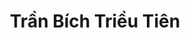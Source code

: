 ---
layout: album_gallery
resource: instagram
title: "Trần Bích Triều Tiên"
description: "Instagram albums of Trần Bích Triều Tiên</br>. Username: tienbabie_24"
active: gallery
images:
- image_path: /tienbabie_24/contset_2/1751577319029919_485139832_1799865620867755_8579068870714491092_n.jpg
  gallery-folder: /gallery/tienbabie_24/contset_2/
  gallery-name: contset_2
  gallery-date: April 2025
- image_path: /tienbabie_24/contset_3/1719067682280883_484279622_1799027577618226_3622962433527205022_n.jpg
  gallery-folder: /gallery/tienbabie_24/contset_3/
  gallery-name: contset_3
  gallery-date: April 2025
- image_path: /tienbabie_24/contset_4/1732875390900112_484166930_1799728700881447_3981289287668715709_n.jpg
  gallery-folder: /gallery/tienbabie_24/contset_4/
  gallery-name: contset_4
  gallery-date: April 2025
- image_path: /tienbabie_24/quandai/1512892606231726_480538020_1780740512780266_3327182076396865518_n.jpg
  gallery-folder: /gallery/tienbabie_24/quandai/
  gallery-name: quandai
  gallery-date: April 2025
- image_path: /tienbabie_24/quanngan/20241223_005922_471322549_1036441854949731_2107638326441491961_n.jpg
  gallery-folder: /gallery/tienbabie_24/quanngan/
  gallery-name: quanngan
  gallery-date: April 2025
- image_path: /tienbabie_24/vaydai_1/1546791782841808_480551590_1782786749242309_4993731109150226756_n.jpg
  gallery-folder: /gallery/tienbabie_24/vaydai_1/
  gallery-name: vaydai_1
  gallery-date: April 2025
- image_path: /tienbabie_24/vaydai_2/1332396750947980_475851158_1771293950391589_7053707138630506249_n.jpg
  gallery-folder: /gallery/tienbabie_24/vaydai_2/
  gallery-name: vaydai_2
  gallery-date: April 2025
- image_path: /tienbabie_24/VayNgan_1/1421526545368333_476765871_1775137276673923_1078170877752588212_n.jpg
  gallery-folder: /gallery/tienbabie_24/VayNgan_1/
  gallery-name: VayNgan_1
  gallery-date: April 2025
- image_path: /tienbabie_24/VayNgan_2/20230506_205456_345034214_943936940288576_4787806235141094573_n.jpg
  gallery-folder: /gallery/tienbabie_24/VayNgan_2/
  gallery-name: VayNgan_2
  gallery-date: April 2025
- image_path: /tienbabie_24/VayNgan_3/1728766811310970_483889414_1799720820882235_8358947022629385898_n.jpg
  gallery-folder: /gallery/tienbabie_24/VayNgan_3/
  gallery-name: VayNgan_3
  gallery-date: April 2025
- image_path: /tienbabie_24/VayNgan_4/1721304455390539_483907379_1799181640936153_3786211918468863968_n.jpg
  gallery-folder: /gallery/tienbabie_24/VayNgan_4/
  gallery-name: VayNgan_4
  gallery-date: April 2025
- image_path: /tienbabie_24/VayNgan_somi/20231223_181638_412422293_1000465424387409_3901417372748149751_n.jpg
  gallery-folder: /gallery/tienbabie_24/VayNgan_somi/
  gallery-name: VayNgan_somi
  gallery-date: April 2025
---
